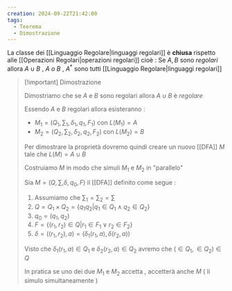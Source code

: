 ```yaml
---
creation: 2024-09-22T21:42:00
tags:
  - Teorema
  - Dimostrazione
---
```

La classe dei [[Linguaggio Regolare|linguaggi regolari]] è **chiusa** rispetto alle [[Operazioni Regolari|operazioni regolari]] cioè :
	Se $A,B$ sono *regolari* allora $A\cup B$ , $A\ o\ B$ , $A^*$ sono tutti [[Linguaggio Regolare|linguaggi regolari]] 

>[!important] Dimostrazione
>
>Dimostriamo che se $A$ e $B$ sono regolari allora $A \cup B$ è *regolare*
>
>Essendo $A$ e $B$ regolari allora esisteranno :
>+ $M_1 = (Q_1,\sum_1,\delta_1,q_1,F_1)$ con $L(M_1) = A$
>+ $M_2 = (Q_2, \sum_2, \delta_2,q_2,F_2)$ con $L(M_2) = B$ 
>  
>Per dimostrare la proprietà dovremo quindi creare un nuovo [[DFA]] $M$ tale che $L(M) = A \cup B$
>
>Costruiamo $M$ in modo che simuli $M_1$ e $M_2$ in "parallelo"
>
>Sia $M=(Q,\sum,\delta,q_0,F)$ il [[DFA]] definito come segue :
>1. Assumiamo che $\sum_1 = \sum_2 = \sum$
>2. $Q = Q_1 \times Q_2 = \{ q_1q_2 | q_1 \in Q_1 \land q_2 \in Q_2 \}$
>3. $q_0 = (q_1,q_2)$
>4. $F = \{ (r_1,r_2) \in Q | r_1 \in F_1 \lor r_2 \in F_2 \}$
>5. $\delta = ((r_1,r_2),a) = (\delta_1(r_1,a),\delta(r_2,a))$
>
>Visto che $\delta_1(r_1,a) \in Q_1$ e $\delta_2(r_2,a) \in Q_2$ avremo che $(\in Q_1, \in Q_2) \in Q$ 
>
>In pratica se uno dei due $M_1$ e $M_2$ accetta , accetterà anche $M$ ( li simulo simultaneamente ) 

